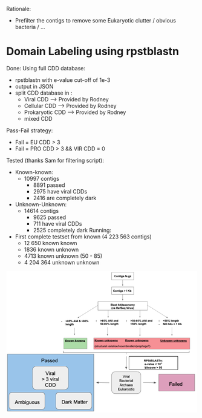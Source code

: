 Rationale:
 - Prefilter the contigs to remove some Eukaryotic clutter / obvious bacteria / ...

# Domain Labeling using rpstblastn
Done:
Using full CDD database:
 - rpstblastn with e-value cut-off of 1e-3
 - output in JSON
 - split CDD database in :
    - Viral CDD --> Provided by Rodney 
    - Cellular CDD --> Provided by Rodney
    - Prokaryotic CDD --> Provided by Rodney 
    - mixed CDD

Pass-Fail strategy:
 - Fail = EU CDD > 3
 - Fail = PRO CDD > 3 && VIR CDD = 0

Tested (thanks Sam for filtering script):
 - Known-known:
 	- 10997 contigs
		- 8891 passed
		- 2975 have viral CDDs
		- 2416 are completely dark
 - Unknown-Unknown:
 	- 14614 contigs
		- 9625 passed
		- 711 have viral CDDs
		- 2525 completely dark
Running:
- First complete testset from known (4 223 563 contigs)
	- 12 650 known known
	- 1836 known unknown
	- 4713 known unknown (50 - 85)
	- 4 204 364 unknown unknown

![alt text](https://github.com/NCBI-Hackathons/VirusDiscoveryProject/blob/master/DomainLabeling/pipe.png)

